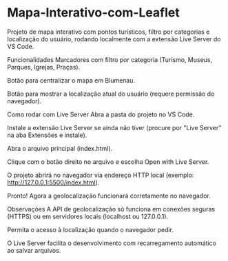 # Mapa-Interativo-com-Leaflet
Projeto de mapa interativo com pontos turísticos, filtro por categorias e localização do usuário, rodando localmente com a extensão Live Server do VS Code.

Funcionalidades
Marcadores com filtro por categoria (Turismo, Museus, Parques, Igrejas, Praças).

Botão para centralizar o mapa em Blumenau.

Botão para mostrar a localização atual do usuário (requere permissão do navegador).

Como rodar com Live Server
Abra a pasta do projeto no VS Code.

Instale a extensão Live Server se ainda não tiver (procure por "Live Server" na aba Extensões e instale).

Abra o arquivo principal (index.html).

Clique com o botão direito no arquivo e escolha Open with Live Server.

O projeto abrirá no navegador via endereço HTTP local (exemplo: http://127.0.0.1:5500/index.html).

Pronto! Agora a geolocalização funcionará corretamente no navegador.

Observações
A API de geolocalização só funciona em conexões seguras (HTTPS) ou em servidores locais (localhost ou 127.0.0.1).

Permita o acesso à localização quando o navegador pedir.

O Live Server facilita o desenvolvimento com recarregamento automático ao salvar arquivos.
